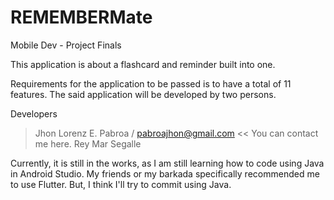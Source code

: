 # REMEMBERMate
Mobile Dev - Project Finals

This application is about a flashcard and reminder built into one.

Requirements for the application to be passed is to have a total of 11 features.
The said application will be developed by two persons.

Developers
> Jhon Lorenz E. Pabroa / pabroajhon@gmail.com << You can contact me here.
> Rey Mar Segalle 


Currently, it is still in the works, as I am still learning how to code using Java in Android Studio.
My friends or my barkada specifically recommended me to use Flutter. But, I think I'll try to commit using Java.
